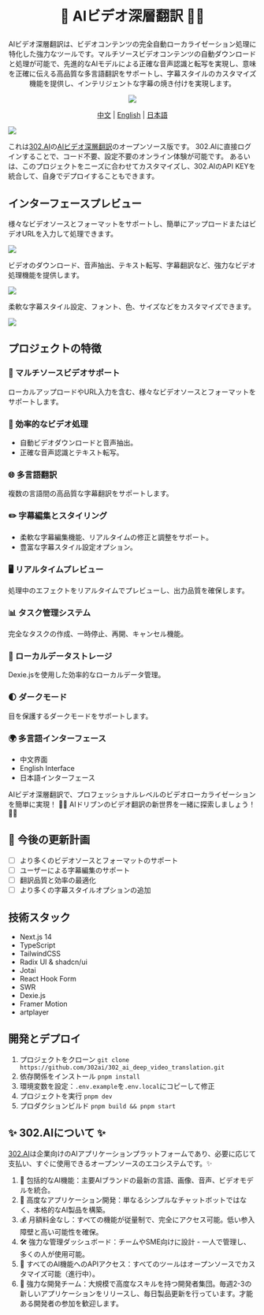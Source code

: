 # <p align="center">🎥 AIビデオ深層翻訳 🚀✨</p>

<p align="center">AIビデオ深層翻訳は、ビデオコンテンツの完全自動ローカライゼーション処理に特化した強力なツールです。マルチソースビデオコンテンツの自動ダウンロードと処理が可能で、先進的なAIモデルによる正確な音声認識と転写を実現し、意味を正確に伝える高品質な多言語翻訳をサポートし、字幕スタイルのカスタマイズ機能を提供し、インテリジェントな字幕の焼き付けを実現します。</p>

<p align="center"><a href="https://302.ai/tools/dubbing/" target="blank"><img src="https://file.302.ai/gpt/imgs/github/20250102/72a57c4263944b73bf521830878ae39a.png" /></a></p >

<p align="center"><a href="README_zh.md">中文</a> | <a href="README.md">English</a> | <a href="README_ja.md">日本語</a></p>

![](docs/302_AI_Deep_Video_Translation_jp.png)

これは[302.AI](https://302.ai)の[AIビデオ深層翻訳](https://302.ai/tools/dubbing/)のオープンソース版です。
302.AIに直接ログインすることで、コード不要、設定不要のオンライン体験が可能です。
あるいは、このプロジェクトをニーズに合わせてカスタマイズし、302.AIのAPI KEYを統合して、自身でデプロイすることもできます。

## インターフェースプレビュー
様々なビデオソースとフォーマットをサポートし、簡単にアップロードまたはビデオURLを入力して処理できます。

![](docs/302_AI_Deep_Video_Translation_jp_screenshot_01.png)

ビデオのダウンロード、音声抽出、テキスト転写、字幕翻訳など、強力なビデオ処理機能を提供します。

![](docs/302_AI_Deep_Video_Translation_jp_screenshot_02.png)

柔軟な字幕スタイル設定、フォント、色、サイズなどをカスタマイズできます。

![](docs/302_AI_Deep_Video_Translation_jp_screenshot_03.png)

## プロジェクトの特徴
### 🎯 マルチソースビデオサポート
  ローカルアップロードやURL入力を含む、様々なビデオソースとフォーマットをサポートします。
### 📝 効率的なビデオ処理
- 自動ビデオダウンロードと音声抽出。
- 正確な音声認識とテキスト転写。
### 🌐 多言語翻訳
  複数の言語間の高品質な字幕翻訳をサポートします。
### ✏️ 字幕編集とスタイリング
- 柔軟な字幕編集機能、リアルタイムの修正と調整をサポート。
- 豊富な字幕スタイル設定オプション。
### 🖥️ リアルタイムプレビュー
  処理中のエフェクトをリアルタイムでプレビューし、出力品質を確保します。
### 📊 タスク管理システム
  完全なタスクの作成、一時停止、再開、キャンセル機能。
### 💾 ローカルデータストレージ
  Dexie.jsを使用した効率的なローカルデータ管理。
### 🌓 ダークモード
  目を保護するダークモードをサポートします。
### 🌍 多言語インターフェース
  - 中文界面
  - English Interface
  - 日本語インターフェース

AIビデオ深層翻訳で、プロフェッショナルレベルのビデオローカライゼーションを簡単に実現！ 🎉🎥 AIドリブンのビデオ翻訳の新世界を一緒に探索しましょう！ 🌟🚀

## 🚩 今後の更新計画
- [ ] より多くのビデオソースとフォーマットのサポート
- [ ] ユーザーによる字幕編集のサポート
- [ ] 翻訳品質と効率の最適化
- [ ] より多くの字幕スタイルオプションの追加

## 技術スタック
- Next.js 14
- TypeScript
- TailwindCSS
- Radix UI & shadcn/ui
- Jotai
- React Hook Form
- SWR
- Dexie.js
- Framer Motion
- artplayer

## 開発とデプロイ
1. プロジェクトをクローン `git clone https://github.com/302ai/302_ai_deep_video_translation.git`
2. 依存関係をインストール `pnpm install`
3. 環境変数を設定：`.env.example`を`.env.local`にコピーして修正
4. プロジェクトを実行 `pnpm dev`
5. プロダクションビルド `pnpm build && pnpm start`

## ✨ 302.AIについて ✨
[302.AI](https://302.ai)は企業向けのAIアプリケーションプラットフォームであり、必要に応じて支払い、すぐに使用できるオープンソースのエコシステムです。✨
1. 🧠 包括的なAI機能：主要AIブランドの最新の言語、画像、音声、ビデオモデルを統合。
2. 🚀 高度なアプリケーション開発：単なるシンプルなチャットボットではなく、本格的なAI製品を構築。
3. 💰 月額料金なし：すべての機能が従量制で、完全にアクセス可能。低い参入障壁と高い可能性を確保。
4. 🛠 強力な管理ダッシュボード：チームやSME向けに設計 - 一人で管理し、多くの人が使用可能。
5. 🔗 すべてのAI機能へのAPIアクセス：すべてのツールはオープンソースでカスタマイズ可能（進行中）。
6. 💪 強力な開発チーム：大規模で高度なスキルを持つ開発者集団。毎週2-3の新しいアプリケーションをリリースし、毎日製品更新を行っています。才能ある開発者の参加を歓迎します。
